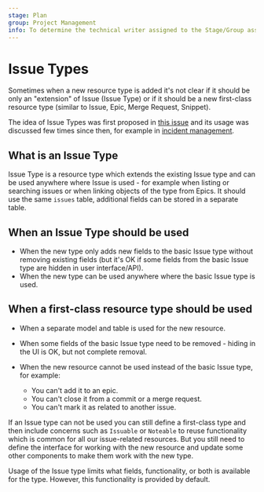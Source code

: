 ```yaml
---
stage: Plan
group: Project Management
info: To determine the technical writer assigned to the Stage/Group associated with this page, see https://about.gitlab.com/handbook/engineering/ux/technical-writing/#assignments
---
```


# Issue Types

Sometimes when a new resource type is added it's not clear if it should be only an
"extension" of Issue (Issue Type) or if it should be a new first-class resource type
(similar to Issue, Epic, Merge Request, Snippet).

The idea of Issue Types was first proposed in [this
issue](https://gitlab.com/gitlab-org/gitlab/-/issues/8767) and its usage was
discussed few times since then, for example in [incident
management](https://gitlab.com/gitlab-org/gitlab-foss/-/issues/55532).

## What is an Issue Type

Issue Type is a resource type which extends the existing Issue type and can be
used anywhere where Issue is used - for example when listing or searching
issues or when linking objects of the type from Epics. It should use the same
`issues` table, additional fields can be stored in a separate table.

## When an Issue Type should be used

- When the new type only adds new fields to the basic Issue type without
  removing existing fields (but it's OK if some fields from the basic Issue
  type are hidden in user interface/API).
- When the new type can be used anywhere where the basic Issue type is used.

## When a first-class resource type should be used

- When a separate model and table is used for the new resource.
- When some fields of the basic Issue type need to be removed - hiding in the UI
  is OK, but not complete removal.
- When the new resource cannot be used instead of the basic Issue type,
  for example:

  - You can't add it to an epic.
  - You can't close it from a commit or a merge request.
  - You can't mark it as related to another issue.

If an Issue type can not be used you can still define a first-class type and
then include concerns such as `Issuable` or `Noteable` to reuse functionality
which is common for all our issue-related resources. But you still need to
define the interface for working with the new resource and update some other
components to make them work with the new type.

Usage of the Issue type limits what fields, functionality, or both is available
for the type. However, this functionality is provided by default.

